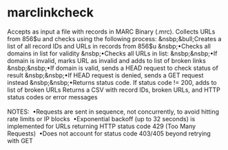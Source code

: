 # marclinkcheck
Accepts as input a file with records in MARC Binary (.mrc). Collects URLs from 856$u and checks using the following process:
&nsbp;&bull;Creates a list of all record IDs and URLs in records from 856$u
&nsbp;&bull;Checks all domains in list for validity
&nsbp;&bull;Checks all URLs in list:
&nsbp;&nsbp;&bull;If domain is invalid, marks URL as invalid and adds to list of broken links
&nsbp;&nsbp;&bull;If domain is valid, sends a HEAD request to check status of result
&nsbp;&nsbp;&bull;If HEAD request is denied, sends a GET request instead
&nsbp;&nsbp;&bull;Returns status code. If status code != 200, adds to list of broken URLs
Returns a CSV with record IDs, broken URLs, and HTTP status codes or error messages
<br />
<br />
NOTES:
&nbsp;&bull;Requests are sent in sequence, not concurrently, to avoid hitting rate limits or IP blocks
&nbsp;&bull;Exponential backoff (up to 32 seconds) is implemented for URLs returning HTTP status code 429 (Too Many Requests)
&nbsp;&bull;Does not account for status code 403/405 beyond retrying with GET
